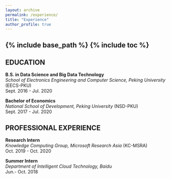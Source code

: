 ```yaml
---
layout: archive
permalink: /experience/
title: "Experience"
author_profile: true
---
```


{% include base_path %}
{% include toc %}
---

## EDUCATION
**B.S. in Data Science and Big Data Technology**    
  *School of Electronics Engineering and Computer Science, Peking University* (EECS-PKU)   
  Sept. 2016 - Jul. 2020

**Bachelor of Economics**   
  *National School of Development, Peking University* (NSD-PKU)     
  Sept. 2017 - Jul. 2020


## PROFESSIONAL EXPERIENCE
**Research Intern**   
  *Knowledge Computing Group, Microsoft Research Asia* (KC-MSRA)    
  Oct. 2019 - Oct. 2020

**Summer Intern**   
  *Department of Intelligent Cloud Technology, Baidu*     
  Jun.- Oct. 2018
